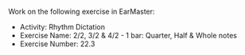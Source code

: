 Work on the following exercise in EarMaster:
- Activity: Rhythm Dictation
- Exercise Name: 2/2, 3/2 & 4/2 - 1 bar: Quarter, Half & Whole notes
- Exercise Number: 22.3
